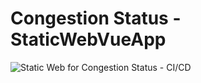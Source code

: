 # Congestion Status - StaticWebVueApp

![Static Web for Congestion Status - CI/CD](https://github.com/chack411/CongestionMonitor/workflows/Static%20Web%20for%20Congestion%20Status%20-%20CI/CD/badge.svg)

